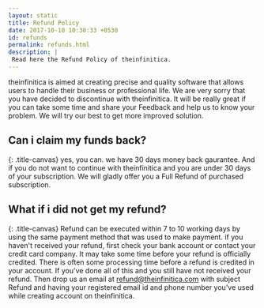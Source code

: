 ```yaml
---
layout: static
title: Refund Policy
date: 2017-10-10 10:30:33 +0530
id: refunds
permalink: refunds.html
description: |
 Read here the Refund Policy of theinfinitica.
---
```

theinfinitica is aimed at creating precise and quality software that allows users to handle their business or professional life. We are very sorry that you have decided to discontinue with theinfinitica. It will be really great if you can take some time and share your Feedback and help us to know your problem. We will try our best to get more improved solution.

## Can i claim my funds back?
{: .title-canvas}
yes, you can. we have 30 days money back gaurantee. And if you do not want to continue with theinfinitica and you are under 30 days of your subscription. We will gladly offer you a Full Refund of purchased subscription.
                                
## What if i did not get my refund?
{: .title-canvas}
Refund can be executed within 7 to 10 working days by using the same payment method that was used to make payment. if you haven't received your refund, first check your bank account or contact your credit card company. It may take some time before your refund is officially credited. There is often some processing time before a refund is credited in your account. If you've done all of this and you still have not received your refund. Then drop us an email at refund@theinfinitica.com with subject Refund and having your registered email id and phone number you've used while creating account on theinfinitica.
